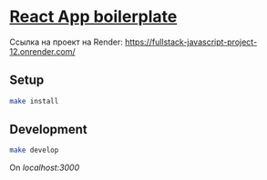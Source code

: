# [React App boilerplate](https://js-react-hexlet-chat.onrender.com/)

Ссылка на проект на Render: https://fullstack-javascript-project-12.onrender.com/

## Setup

```bash
make install
```

## Development

```bash
make develop
```
On *localhost:3000*
